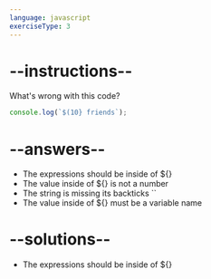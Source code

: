 ```yaml
---
language: javascript
exerciseType: 3
---
```


# --instructions--

What's wrong with this code?
```javascript
console.log(`$(10} friends`);
```

# --answers--

- The expressions should be inside of ${}
- The value inside of ${} is not a number
- The string is missing its backticks ``
- The value inside of ${} must be a variable name

# --solutions--

- The expressions should be inside of ${}
